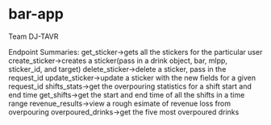 # bar-app
Team DJ-TAVR

Endpoint Summaries:
get_sticker->gets all the stickers for the particular user
create_sticker->creates a sticker(pass in a drink object, bar, mlpp, sticker_id, and target)
delete_sticker->delete a sticker, pass in the request_id 
update_sticker->update a sticker with the new fields for a given request_id
shifts_stats->get the overpouring statistics for a shift start and end time
get_shifts->get the start and end time of all the shifts in a time range
revenue_results->view a rough esimate of revenue loss from overpouring
overpoured_drinks->get the five most overpoured drinks
